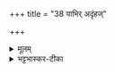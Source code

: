 +++
title = "38 याभिर् अदृंहज्"

+++


<details><summary>मूलम्</summary>

याभि॒र् अदृँ॑ह॒ज् जग॑तᳶ प्रति॑ष्ठाम् ।   
उ॒र्वीम् इ॒माव्ँ वि॑श्व-ज॒नस्य॑ भ॒र्त्रीम् ।  
ता न॑श् शि॒वाश् शर्क॑रास् सन्तु॒ सर्वाः॑ ।
</details>

<details><summary>भट्टभास्कर-टीका</summary>

जगतो जङ्गमस्य स्थावरस्य च प्रतिष्ठां उर्वीं पृथ्वीं विश्वजनस्य भर्त्रीं धात्रीं इमां प्रजापतिर्धाता अदृंहत् अविचलां स्थापितवान् । ब्राह्मणं च - 'तां शर्कराभिरदृहंत्' इति । ताश्शर्कराः नः अस्माकं शिवाः सुखहेतवः सन्तु । सर्वा अपि याश्चायतनात् गृहीता याश्चान्या याभिश्च पूर्वं पृथिवीमदृंहत् ॥
</details>